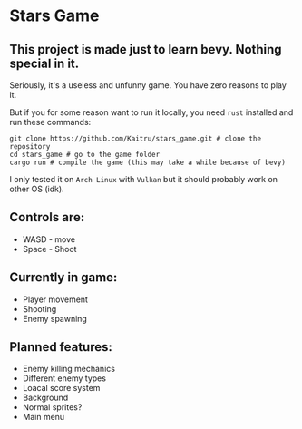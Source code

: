 # Stars Game

## This project is made just to learn bevy. Nothing special in it.
Seriously, it's a useless and unfunny game. You have zero reasons to play it.

But if you for some reason want to run it locally, you need `rust` installed and run these commands:
```
git clone https://github.com/Kaitru/stars_game.git # clone the repository
cd stars_game # go to the game folder
cargo run # compile the game (this may take a while because of bevy)
```
I only tested it on `Arch Linux` with `Vulkan` but it should probably work on other OS (idk).

## Controls are:
- WASD - move
- Space - Shoot

## Currently in game:
- Player movement
- Shooting
- Enemy spawning

## Planned features:
- Enemy killing mechanics
- Different enemy types
- Loacal score system
- Background
- Normal sprites?
- Main menu